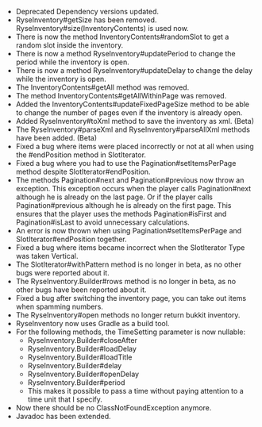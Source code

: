 * Deprecated Dependency versions updated.
* RyseInventory#getSize has been removed. RyseInventory#size(InventoryContents) is used now.
* There is now the method InventoryContents#randomSlot to get a random slot inside the inventory.
* There is now a method RyseInventory#updatePeriod to change the period while the inventory is open.
* There is now a method RyseInventory#updateDelay to change the delay while the inventory is open.
* The InventoryContents#getAll method was removed.
* The method InventoryContents#getAllWithinPage was removed.
* Added the InventoryContents#updateFixedPageSize method to be able to change the number of pages even if the inventory is already open.
* Added RyseInventory#toXml method to save the inventory as xml. (Beta)
* The RyseInventory#parseXml and RyseInventory#parseAllXml methods have been added. (Beta)
* Fixed a bug where items were placed incorrectly or not at all when using the #endPosition method in SlotIterator.
* Fixed a bug where you had to use the Pagination#setItemsPerPage method despite SlotIterator#endPosition.
* The methods Pagination#next and Pagination#previous now throw an exception. This exception occurs when the player calls Pagination#next although he is already on the last page. Or if the player calls Pagination#previous although he is already on the first page. This ensures that the player uses the methods Pagination#isFirst and Pagination#isLast to avoid unnecessary calculations.
* An error is now thrown when using Pagination#setItemsPerPage and SlotIterator#endPosition together.
* Fixed a bug where items became incorrect when the SlotIterator Type was taken Vertical.
* The SlotIterator#withPattern method is no longer in beta, as no other bugs were reported about it.
* The RyseInventory.Builder#rows method is no longer in beta, as no other bugs have been reported about it.
* Fixed a bug after switching the inventory page, you can take out items when spamming numbers.
* The RyseInventory#open methods no longer return bukkit inventory.
* RyseInventory now uses Gradle as a build tool.
* For the following methods, the TimeSetting parameter is now nullable:
  * RyseInventory.Builder#closeAfter
  * RyseInventory.Builder#loadDelay
  * RyseInventory.Builder#loadTitle
  * RyseInventory.Builder#delay
  * RyseInventory.Builder#openDelay
  * RyseInventory.Builder#period
  * This makes it possible to pass a time without paying attention to a time unit that I specify.
* Now there should be no ClassNotFoundException anymore.
* Javadoc has been extended.
